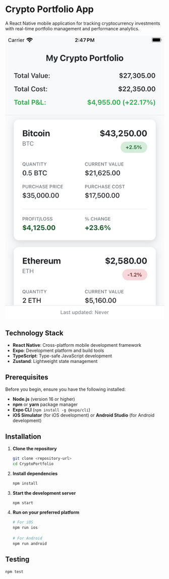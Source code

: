 # Crypto Portfolio App

A React Native mobile application for tracking cryptocurrency investments with real-time portfolio management and performance analytics.


![Crypto Portfolio App Screenshot](screenshot.png)


## Technology Stack

- **React Native**: Cross-platform mobile development framework
- **Expo**: Development platform and build tools
- **TypeScript**: Type-safe JavaScript development
- **Zustand**: Lightweight state management

## Prerequisites

Before you begin, ensure you have the following installed:

- **Node.js** (version 16 or higher)
- **npm** or **yarn** package manager
- **Expo CLI** (`npm install -g @expo/cli`)
- **iOS Simulator** (for iOS development) or **Android Studio** (for Android development)

## Installation

1. **Clone the repository**
   ```bash
   git clone <repository-url>
   cd CryptoPortfolio
   ```

2. **Install dependencies**
   ```bash
   npm install
   ```

3. **Start the development server**
   ```bash
   npm start
   ```

4. **Run on your preferred platform**
   ```bash
   # For iOS
   npm run ios
   
   # For Android
   npm run android
   ```

## Testing

   ```bash
   npm test
   ```

